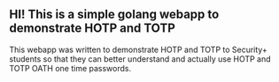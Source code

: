 ## HI! This is a simple golang webapp to demonstrate HOTP and TOTP 
This webapp was written to demonstrate HOTP and TOTP to Security+ students
so that they can better understand and actually use HOTP and TOTP
OATH one time passwords.
